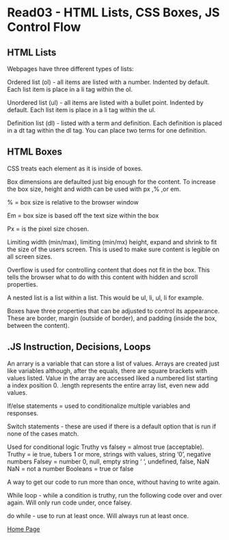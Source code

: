 # Read03 - HTML Lists, CSS Boxes, JS Control Flow

## HTML Lists

Webpages have three different types of lists:

Ordered list (ol) - all items are listed with a number. Indented by default. Each list item is place in a li tag within the ol.

Unordered list (ul) - all items are listed with a bullet point.  Indented by default. Each list item is place in a li tag within the ul.


Definition list (dl) - listed with a term and definition.  Each definition is placed in a dt tag within the dl tag. You can place two terms for one definition. 

## HTML Boxes

CSS treats each element as it is inside of boxes. 

Box dimensions are defaulted just big enough for the content. To increase the box size, height and width can be used with px ,% ,or em.

% = box size is relative to the browser window

Em = box size is based off the text size within the box

Px = is the pixel size chosen.

Limiting width (min/max), limiting (min/mx) height, expand and shrink to fit the size of the users screen. This is used to make sure content is legible on all screen sizes.

Overflow is used for controlling content that does not fit in the box. This tells the browser what to do with this content with hidden and scroll properties. 

A nested list is a list within a list. This would be ul, li, ul, li for example.

Boxes have three properties that can be adjusted to control its appearance. These are border, margin (outside of border), and padding (inside the box, between the content).

## .JS Instruction, Decisions, Loops

An arrary is a variable that can store a list of values. Arrays are created just like variables although, after the equals, there are square brackets with values listed. Value in the array are accessed liked a numbered list starting a index position 0. .length represents the entire array list, even new add values. 

If/else statements = used to conditionalize multiple variables and responses.

Switch statements - these are used if there is a default option that is run if none of the cases match.

Used for conditional logic 
Truthy vs falsey = almost true (acceptable).
Truthy = ie true, tubers 1 or more, strings with values, string ‘0’, negative numbers
Falsey = number 0, null, empty string ‘ ‘, undefined, false, NaN
NaN = not a number
Booleans = true or false

A way to get our code to run more than once, without having to write again.

While loop - while a condition is truthy, run the following code over and over again. Will only run code under, once falsey.

do while - use to run at least once. Will always run at least once.


[Home Page](README.md)